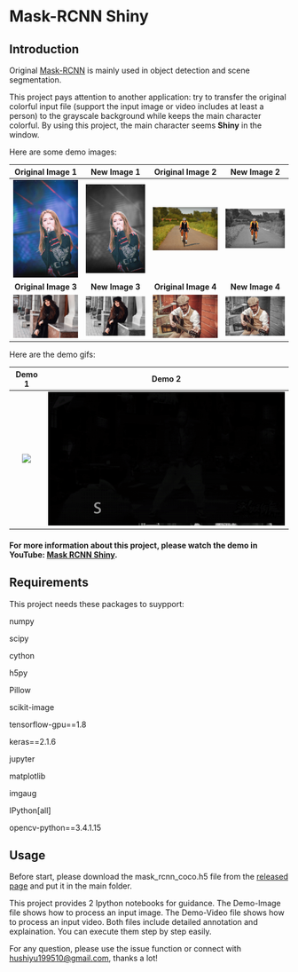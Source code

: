 # Mask-RCNN Shiny

## Introduction

Original [Mask-RCNN](https://github.com/matterport/Mask_RCNN) is mainly used in object detection and scene segmentation. 

This project pays attention to another application: try to transfer the original colorful input file (support the input image or video includes at least a person) to the grayscale background while keeps the main character colorful. By using this project, the main character seems **Shiny** in the window. 

Here are some demo images:

|**Original Image 1**|**New Image 1**|**Original Image 2**|**New Image 2**|
| :--: | :--: | :--: | :--: |
|![](demo/14.jpg)|![](demo/14N.jpg)|![](demo/1.jpg)|![](demo/1N.jpg)|
|**Original Image 3**|**New Image 3**|**Original Image 4**|**New Image 4**|
|![](demo/2.jpg)|![](demo/2N.jpg)|![](demo/3.jpg)|![](demo/3N.jpg)|

Here are the demo gifs:

|**Demo 1**|**Demo 2**|
| :--: | :--: |
|![](demo/fujing.gif)|![](demo/nikki.gif)|

#### For more information about this project, please watch the demo in YouTube: [Mask RCNN Shiny](https://www.youtube.com/watch?v=fRfFCMzEizo).

## Requirements

This project needs these packages to suypport:

numpy

scipy

cython

h5py

Pillow

scikit-image

tensorflow-gpu==1.8

keras==2.1.6

jupyter

matplotlib

imgaug

IPython[all]

opencv-python==3.4.1.15

## Usage

Before start, please download the mask_rcnn_coco.h5 file from the [released page](https://github.com/matterport/Mask_RCNN/releases) and put it in the main folder.

This project provides 2 Ipython notebooks for guidance. The Demo-Image file shows how to process an input image. The Demo-Video file shows how to process an input video. Both files include detailed annotation and explaination. You can execute them step by step easily.

For any question, please use the issue function or connect with hushiyu199510@gmail.com, thanks a lot!
